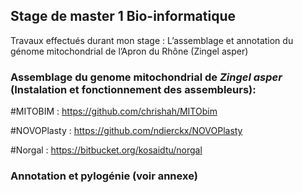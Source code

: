 ## Stage de master 1 Bio-informatique
Travaux effectués durant mon stage : L’assemblage et annotation du génome mitochondrial de l’Apron du Rhône (Zingel asper)

### Assemblage du genome mitochondrial de *Zingel asper* (Instalation et fonctionnement des assembleurs):

#MITOBIM : https://github.com/chrishah/MITObim

#NOVOPlasty : https://github.com/ndierckx/NOVOPlasty

#Norgal : https://bitbucket.org/kosaidtu/norgal


### Annotation et pylogénie (voir annexe)
